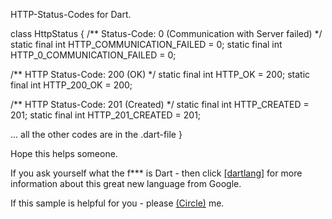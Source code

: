 HTTP-Status-Codes for Dart.

class HttpStatus {
  /** Status-Code: 0 (Communication with Server failed) */
  static final int HTTP_COMMUNICATION_FAILED = 0;
  static final int HTTP_0_COMMUNICATION_FAILED = 0;
  
  /** HTTP Status-Code: 200 (OK) */
  static final int HTTP_OK = 200;
  static final int HTTP_200_OK = 200;

  /** HTTP Status-Code: 201 (Created) */
  static final int HTTP_CREATED = 201;
  static final int HTTP_201_CREATED = 201;

  ... all the other codes are in the .dart-file
}

Hope this helps someone.

If you ask yourself what the f*** is Dart - then click [[dartlang]](http://www.dartlang.org/) for 
more information about this great new language from Google.

If this sample is helpful for you - please [(Circle)](http://gplus.mikemitterer.at/) me.
